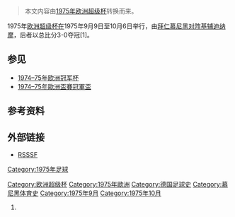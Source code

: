 > 本文内容由[1975年欧洲超级杯](https://zh.wikipedia.org/wiki/1975年欧洲超级杯)转换而来。


1975年[欧洲超级杯在](https://zh.wikipedia.org/wiki/欧洲超级杯 "wikilink")1975年9月9日至10月6日举行，由[拜仁慕尼黑对阵](../Page/拜仁慕尼黑足球俱乐部.md "wikilink")[基辅迪纳摩](https://zh.wikipedia.org/wiki/基辅迪纳摩 "wikilink")，后者以总比分3-0夺冠\[1\]。

## 参见

  - [1974–75年欧洲冠军杯](https://zh.wikipedia.org/wiki/1974–75年欧洲冠军杯 "wikilink")
  - [1974–75年歐洲盃賽冠軍盃](../Page/1974–75年歐洲盃賽冠軍盃.md "wikilink")

## 参考资料

## 外部链接

  - [RSSSF](http://www.rsssf.com/ec/ec197475.html#sc)

[Category:1975年足球](https://zh.wikipedia.org/wiki/Category:1975年足球 "wikilink")

[Category:欧洲超级杯](https://zh.wikipedia.org/wiki/Category:欧洲超级杯 "wikilink") [Category:1975年歐洲](https://zh.wikipedia.org/wiki/Category:1975年歐洲 "wikilink") [Category:德国足球史](https://zh.wikipedia.org/wiki/Category:德国足球史 "wikilink") [Category:慕尼黑体育史](https://zh.wikipedia.org/wiki/Category:慕尼黑体育史 "wikilink") [Category:1975年9月](https://zh.wikipedia.org/wiki/Category:1975年9月 "wikilink") [Category:1975年10月](https://zh.wikipedia.org/wiki/Category:1975年10月 "wikilink")

1.